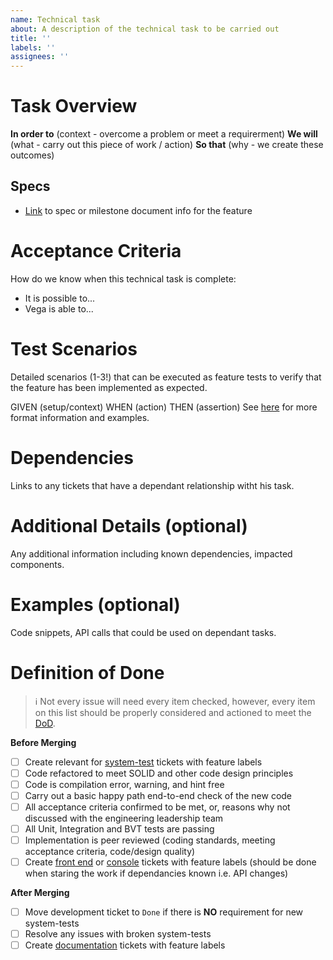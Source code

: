 ```yaml
---
name: Technical task
about: A description of the technical task to be carried out
title: ''
labels: ''
assignees: ''
---
```


# Task Overview

**In order to** (context - overcome a problem or meet a requirerment)
**We will** (what - carry out this piece of work / action)
**So that** (why - we create these outcomes)

## Specs
- [Link](xyz) to spec or milestone document info for the feature

# Acceptance Criteria
How do we know when this technical task is complete:
- It is possible to...
- Vega is able to...

# Test Scenarios
Detailed scenarios (1-3!) that can be executed as feature tests to verify that the feature has been implemented as expected.

GIVEN (setup/context) 
WHEN (action) 
THEN (assertion) 
See [here](https://github.com/vegaprotocol/vega/tree/develop/integration/) for more format information and examples.

# Dependencies
Links to any tickets that have a dependant relationship witht his task.

# Additional Details (optional)
Any additional information including known dependencies, impacted components.

# Examples (optional)
Code snippets, API calls that could be used on dependant tasks.

# Definition of Done
>ℹ️ Not every issue will need every item checked, however, every item on this list should be properly considered and actioned to meet the [DoD](https://github.com/vegaprotocol/vega/blob/develop/DEFINITION_OF_DONE.md).

**Before Merging**
- [ ] Create relevant for [system-test](https://github.com/vegaprotocol/system-tests/issues) tickets with feature labels
- [ ] Code refactored to meet SOLID and other code design principles
- [ ] Code is compilation error, warning, and hint free
- [ ] Carry out a basic happy path end-to-end check of the new code
- [ ] All acceptance criteria confirmed to be met, or, reasons why not discussed with the engineering leadership team
- [ ] All Unit, Integration and BVT tests are passing
- [ ] Implementation is peer reviewed (coding standards, meeting acceptance criteria, code/design quality)
- [ ] Create [front end](https://github.com/vegaprotocol/token-frontend/issues) or [console](https://github.com/vegaprotocol/console/issues) tickets with feature labels (should be done when staring the work if dependancies known i.e. API changes)

**After Merging**
- [ ] Move development ticket to `Done` if there is **NO** requirement for new system-tests
- [ ] Resolve any issues with broken system-tests
- [ ] Create [documentation](https://github.com/vegaprotocol/documentation/issues) tickets with feature labels
